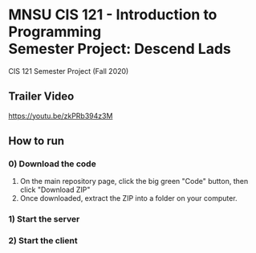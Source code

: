 # MNSU CIS 121 - Introduction to Programming<br>Semester Project: Descend Lads
CIS 121 Semester Project (Fall 2020)

## Trailer Video
https://youtu.be/zkPRb394z3M

## How to run
### 0) Download the code
1) On the main repository page, click the big green "Code" button, then click "Download ZIP"
2) Once downloaded, extract the ZIP into a folder on your computer.
### 1) Start the server
### 2) Start the client

